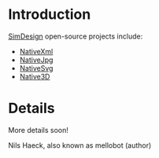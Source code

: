 # Introduction #

[SimDesign](http://www.simdesign.nl) open-source projects include:
  * [NativeXml](http://www.simdesign.nl/forum/viewforum.php?f=2)
  * [NativeJpg](http://www.simdesign.nl/forum/viewforum.php?f=16)
  * [NativeSvg](http://www.simdesign.nl/forum/viewforum.php?f=25)
  * [Native3D](http://www.simdesign.nl/forum/viewforum.php?f=34)


# Details #

More details soon!

Nils Haeck, also known as mellobot (author)
